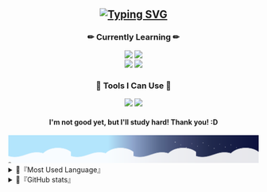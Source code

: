 <div align="center">

## [![Typing SVG](https://readme-typing-svg.demolab.com?font=Delius+Unicase&size=35&letterSpacing=&pause=1000&color=0074F7&width=600&height=60&lines=Hi+there+%F0%9F%91%8B+I'm+Beginner)](https://git.io/typing-svg)

### ✏ Currently Learning ✏ <br>
<img src="https://img.shields.io/badge/C%23-239120?style=for-the-badge&logo=c-sharp&logoColor=white" />
<img src="https://img.shields.io/badge/C%2B%2B-00599C?style=for-the-badge&logo=c%2B%2B&logoColor=white" />
<br>
<img src="https://img.shields.io/badge/Unity-100000?style=for-the-badge&logo=unity&logoColor=white" />
<img src="https://img.shields.io/badge/Visual_Studio-5C2D91?style=for-the-badge&logo=visual%20studio&logoColor=white" />

<br>

### 🎨 Tools I Can Use 🎨 <br>
<img src="https://img.shields.io/badge/Adobe%20Photoshop-31A8FF?style=for-the-badge&logo=Adobe%20Photoshop&logoColor=black" />
<img src="https://img.shields.io/badge/Adobe%20Illustrator-FF9A00?style=for-the-badge&logo=adobe%20illustrator&logoColor=white" />

<br>

#### I'm not good yet, but I'll study hard! Thank you! :D

<img src = "https://github.com/miju99/miju99/blob/main/BG.svg"/>

</div>

<details>
<summary>💛『Most Used Language』</summary>
  
![Top Langs](https://github-readme-stats.vercel.app/api/top-langs/?username=anuraghazra&layout=compact)
</details>

<details>
  <summary>💛『GitHub stats』</summary>

![Miju's GitHub stats](https://github-readme-stats.vercel.app/api?username=miju99&show_icons=true&theme=radical)
</details>
